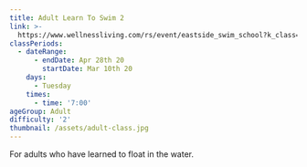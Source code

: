 ```yaml
---
title: Adult Learn To Swim 2
link: >-
  https://www.wellnessliving.com/rs/event/eastside_swim_school?k_class=107801&k_class_tab=10915
classPeriods:
  - dateRange:
      - endDate: Apr 28th 20
        startDate: Mar 10th 20
    days:
      - Tuesday
    times:
      - time: '7:00'
ageGroup: Adult
difficulty: '2'
thumbnail: /assets/adult-class.jpg
---
```

For adults who have learned to float in the water.
